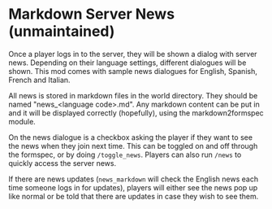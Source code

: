 # Markdown Server News (unmaintained)

Once a player logs in to the server, they will be shown a dialog with server news. Depending on their language settings, different dialogues will be shown. This mod comes with sample news dialogues for English, Spanish, French and Italian.

All news is stored in markdown files in the world directory. They should be named "news_\<language code>.md". Any markdown content can be put in and it will be displayed correctly (hopefully), using the markdown2formspec module.

On the news dialogue is a checkbox asking the player if they want to see the news when they join next time. This can be toggled on and off through the formspec, or by doing `/toggle_news`. Players can also run `/news` to quickly access the server news.

If there are news updates (`news_markdown` will check the English news each time someone logs in for updates), players will either see the news pop up like normal or be told that there are updates in case they wish to see them.
